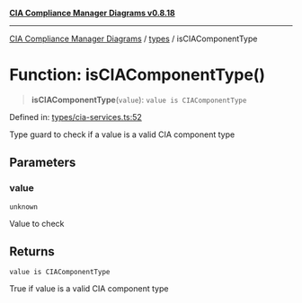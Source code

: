 [**CIA Compliance Manager Diagrams v0.8.18**](../../README.md)

***

[CIA Compliance Manager Diagrams](../../modules.md) / [types](../README.md) / isCIAComponentType

# Function: isCIAComponentType()

> **isCIAComponentType**(`value`): `value is CIAComponentType`

Defined in: [types/cia-services.ts:52](https://github.com/Hack23/cia-compliance-manager/blob/509f2f6138f4e24aa7fe1ae9432ec1ccefbe5f32/src/types/cia-services.ts#L52)

Type guard to check if a value is a valid CIA component type

## Parameters

### value

`unknown`

Value to check

## Returns

`value is CIAComponentType`

True if value is a valid CIA component type
